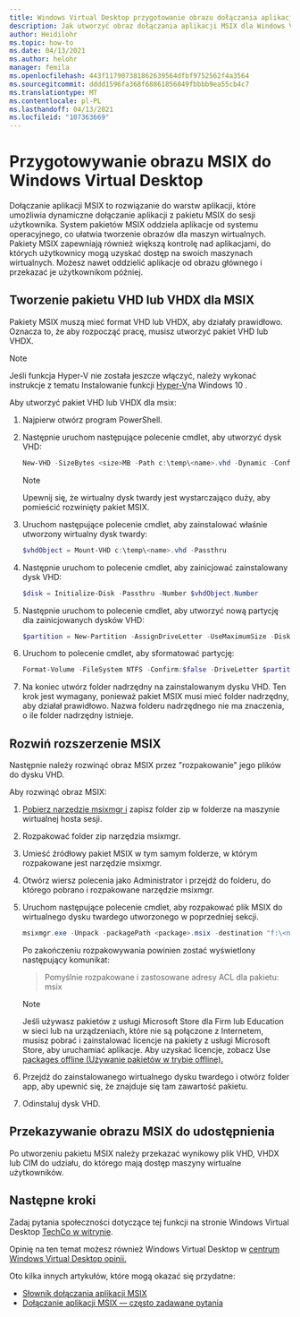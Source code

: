 ```yaml
---
title: Windows Virtual Desktop przygotowanie obrazu dołączania aplikacji MSIX — Azure
description: Jak utworzyć obraz dołączania aplikacji MSIX dla Windows Virtual Desktop puli hostów.
author: Heidilohr
ms.topic: how-to
ms.date: 04/13/2021
ms.author: helohr
manager: femila
ms.openlocfilehash: 443f117907381862639564dfbf9752562f4a3564
ms.sourcegitcommit: dddd1596fa368f68861856849fbbbb9ea55cb4c7
ms.translationtype: MT
ms.contentlocale: pl-PL
ms.lasthandoff: 04/13/2021
ms.locfileid: "107363669"
---
```

# <a name="prepare-an-msix-image-for-windows-virtual-desktop"></a>Przygotowywanie obrazu MSIX do Windows Virtual Desktop

Dołączanie aplikacji MSIX to rozwiązanie do warstw aplikacji, które umożliwia dynamiczne dołączanie aplikacji z pakietu MSIX do sesji użytkownika. System pakietów MSIX oddziela aplikacje od systemu operacyjnego, co ułatwia tworzenie obrazów dla maszyn wirtualnych. Pakiety MSIX zapewniają również większą kontrolę nad aplikacjami, do których użytkownicy mogą uzyskać dostęp na swoich maszynach wirtualnych. Możesz nawet oddzielić aplikacje od obrazu głównego i przekazać je użytkownikom później.

## <a name="create-a-vhd-or-vhdx-package-for-msix"></a>Tworzenie pakietu VHD lub VHDX dla MSIX

Pakiety MSIX muszą mieć format VHD lub VHDX, aby działały prawidłowo. Oznacza to, że aby rozpocząć pracę, musisz utworzyć pakiet VHD lub VHDX.

>[!NOTE]
>Jeśli funkcja Hyper-V nie została jeszcze włączyć, należy wykonać instrukcje z tematu Instalowanie funkcji [Hyper-V](/virtualization/hyper-v-on-windows/quick-start/enable-hyper-v)na Windows 10 .

Aby utworzyć pakiet VHD lub VHDX dla msix:

1. Najpierw otwórz program PowerShell.
2. Następnie uruchom następujące polecenie cmdlet, aby utworzyć dysk VHD:

    ```powershell
    New-VHD -SizeBytes <size>MB -Path c:\temp\<name>.vhd -Dynamic -Confirm:$false
    ```

    >[!NOTE]
    > Upewnij się, że wirtualny dysk twardy jest wystarczająco duży, aby pomieścić rozwinięty pakiet MSIX.

3. Uruchom następujące polecenie cmdlet, aby zainstalować właśnie utworzony wirtualny dysk twardy:

    ```powershell
    $vhdObject = Mount-VHD c:\temp\<name>.vhd -Passthru
    ```

4. Następnie uruchom to polecenie cmdlet, aby zainicjować zainstalowany dysk VHD:

    ```powershell
    $disk = Initialize-Disk -Passthru -Number $vhdObject.Number
    ```

5. Następnie uruchom to polecenie cmdlet, aby utworzyć nową partycję dla zainicjowanych dysków VHD:

    ```powershell
    $partition = New-Partition -AssignDriveLetter -UseMaximumSize -DiskNumber $disk.Number
    ```

6. Uruchom to polecenie cmdlet, aby sformatować partycję:

    ```powershell
    Format-Volume -FileSystem NTFS -Confirm:$false -DriveLetter $partition.DriveLetter -Force
    ```

7. Na koniec utwórz folder nadrzędny na zainstalowanym dysku VHD. Ten krok jest wymagany, ponieważ pakiet MSIX musi mieć folder nadrzędny, aby działał prawidłowo. Nazwa folderu nadrzędnego nie ma znaczenia, o ile folder nadrzędny istnieje.

## <a name="expand-msix"></a>Rozwiń rozszerzenie MSIX

Następnie należy rozwinąć obraz MSIX przez "rozpakowanie" jego plików do dysku VHD.

Aby rozwinąć obraz MSIX:

1. [Pobierz narzędzie msixmgr i](https://aka.ms/msixmgr) zapisz folder zip w folderze na maszynie wirtualnej hosta sesji.

2. Rozpakować folder zip narzędzia msixmgr.

3. Umieść źródłowy pakiet MSIX w tym samym folderze, w którym rozpakowane jest narzędzie msixmgr.

4. Otwórz wiersz polecenia jako Administrator i przejdź do folderu, do którego pobrano i rozpakowane narzędzie msixmgr.

5. Uruchom następujące polecenie cmdlet, aby rozpakować plik MSIX do wirtualnego dysku twardego utworzonego w poprzedniej sekcji.

    ```powershell
    msixmgr.exe -Unpack -packagePath <package>.msix -destination "f:\<name of folder you created earlier>" -applyacls
    ```

    Po zakończeniu rozpakowywania powinien zostać wyświetlony następujący komunikat:

    > Pomyślnie rozpakowane i zastosowane adresy ACL dla pakietu: <package name> msix

    >[!NOTE]
    > Jeśli używasz pakietów z usługi Microsoft Store dla Firm lub Education w sieci lub na urządzeniach, które nie są połączone z Internetem, musisz pobrać i zainstalować licencje na pakiety z usługi Microsoft Store, aby uruchamiać aplikacje. Aby uzyskać licencje, zobacz Use [packages offline (Używanie pakietów w trybie offline).](app-attach.md#use-packages-offline)

6. Przejdź do zainstalowanego wirtualnego dysku twardego i otwórz folder app, aby upewnić się, że znajduje się tam zawartość pakietu.

7. Odinstaluj dysk VHD.

## <a name="upload-msix-image-to-share"></a>Przekazywanie obrazu MSIX do udostępnienia

Po utworzeniu pakietu MSIX należy przekazać wynikowy plik VHD, VHDX lub CIM do udziału, do którego mają dostęp maszyny wirtualne użytkowników.

## <a name="next-steps"></a>Następne kroki

Zadaj pytania społeczności dotyczące tej funkcji na stronie Windows Virtual Desktop [TechCo w witrynie](https://techcommunity.microsoft.com/t5/Windows-Virtual-Desktop/bd-p/WindowsVirtualDesktop).

Opinię na ten temat możesz również Windows Virtual Desktop w [centrum Windows Virtual Desktop opinii.](https://support.microsoft.com/help/4021566/windows-10-send-feedback-to-microsoft-with-feedback-hub-app)

Oto kilka innych artykułów, które mogą okazać się przydatne:

- [Słownik dołączania aplikacji MSIX](app-attach-glossary.md)
- [Dołączanie aplikacji MSIX — często zadawane pytania](app-attach-faq.md)
